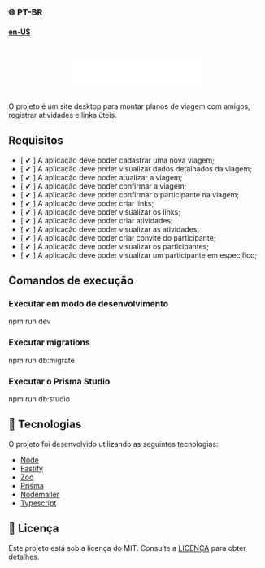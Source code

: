 ### 🌐 PT-BR
#### [en-US](https://github.com/ArthurFakhouri/NLW-Journey-Server-Node/blob/master/READMEENGLISH.md)

<h1 align="center">
    <img alt="plann.er logo" title="#NLW-Journey-Logo" src=".github/logo.svg" width="250px" />
</h1>

O projeto é um site desktop para montar planos de viagem com amigos, registrar atividades e links úteis.

## Requisitos

- [ ✔ ] A aplicação deve poder cadastrar uma nova viagem;
- [ ✔ ] A aplicação deve poder visualizar dados detalhados da viagem;
- [ ✔ ] A aplicação deve poder atualizar a viagem;
- [ ✔ ] A aplicação deve poder confirmar a viagem;
- [ ✔ ] A aplicação deve poder confirmar o participante na viagem;
- [ ✔ ] A aplicação deve poder criar links;
- [ ✔ ] A aplicação deve poder visualizar os links;
- [ ✔ ] A aplicação deve poder criar atividades;
- [ ✔ ] A aplicação deve poder visualizar as atividades;
- [ ✔ ] A aplicação deve poder criar convite do participante;
- [ ✔ ] A aplicação deve poder visualizar os participantes;
- [ ✔ ] A aplicação deve poder visualizar um participante em específico;

## Comandos de execução

### Executar em modo de desenvolvimento
npm run dev

### Executar migrations
npm run db:migrate

### Executar o Prisma Studio
npm run db:studio

## 🚀 Tecnologias

O projeto foi desenvolvido utilizando as seguintes tecnologias:

- [Node](https://nodejs.org)
- [Fastify](https://fastify.dev)
- [Zod](https://zod.dev)
- [Prisma](https://www.prisma.io)
- [Nodemailer](https://nodemailer.com)
- [Typescript](https://www.typescriptlang.org)

## :memo: Licença
Este projeto está sob a licença do MIT. Consulte a [LICENÇA](LICENSE) para obter detalhes.
